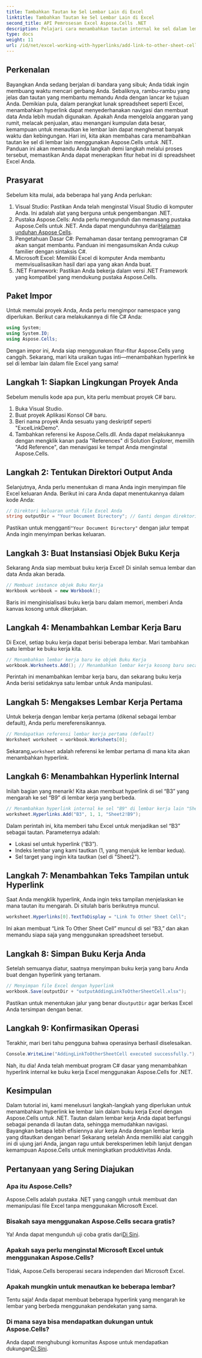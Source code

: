 ```yaml
---
title: Tambahkan Tautan ke Sel Lembar Lain di Excel
linktitle: Tambahkan Tautan ke Sel Lembar Lain di Excel
second_title: API Pemrosesan Excel Aspose.Cells .NET
description: Pelajari cara menambahkan tautan internal ke sel dalam lembar Excel menggunakan Aspose.Cells for .NET. Sempurnakan navigasi di lembar kerja Anda dengan mudah.
type: docs
weight: 11
url: /id/net/excel-working-with-hyperlinks/add-link-to-other-sheet-cell/
---
```

## Perkenalan
Bayangkan Anda sedang berjalan di bandara yang sibuk; Anda tidak ingin membuang waktu mencari gerbang Anda. Sebaliknya, rambu-rambu yang jelas dan tautan yang membantu memandu Anda dengan lancar ke tujuan Anda. Demikian pula, dalam perangkat lunak spreadsheet seperti Excel, menambahkan hyperlink dapat menyederhanakan navigasi dan membuat data Anda lebih mudah digunakan. Apakah Anda mengelola anggaran yang rumit, melacak penjualan, atau menangani kumpulan data besar, kemampuan untuk menautkan ke lembar lain dapat menghemat banyak waktu dan kebingungan. Hari ini, kita akan membahas cara menambahkan tautan ke sel di lembar lain menggunakan Aspose.Cells untuk .NET. Panduan ini akan memandu Anda langkah demi langkah melalui proses tersebut, memastikan Anda dapat menerapkan fitur hebat ini di spreadsheet Excel Anda.
## Prasyarat
Sebelum kita mulai, ada beberapa hal yang Anda perlukan:
1. Visual Studio: Pastikan Anda telah menginstal Visual Studio di komputer Anda. Ini adalah alat yang berguna untuk pengembangan .NET.
2. Pustaka Aspose.Cells: Anda perlu mengunduh dan memasang pustaka Aspose.Cells untuk .NET. Anda dapat mengunduhnya dari[Halaman unduhan Aspose Cells](https://releases.aspose.com/cells/net/).
3. Pengetahuan Dasar C#: Pemahaman dasar tentang pemrograman C# akan sangat membantu. Panduan ini mengasumsikan Anda cukup familier dengan sintaksis C#.
4. Microsoft Excel: Memiliki Excel di komputer Anda membantu memvisualisasikan hasil dari apa yang akan Anda buat.
5. .NET Framework: Pastikan Anda bekerja dalam versi .NET Framework yang kompatibel yang mendukung pustaka Aspose.Cells.
## Paket Impor
Untuk memulai proyek Anda, Anda perlu mengimpor namespace yang diperlukan. Berikut cara melakukannya di file C# Anda:
```csharp
using System;
using System.IO;
using Aspose.Cells;
```
Dengan impor ini, Anda siap menggunakan fitur-fitur Aspose.Cells yang canggih. 
Sekarang, mari kita uraikan tugas inti—menambahkan hyperlink ke sel di lembar lain dalam file Excel yang sama! 
## Langkah 1: Siapkan Lingkungan Proyek Anda
Sebelum menulis kode apa pun, kita perlu membuat proyek C# baru. 
1. Buka Visual Studio.
2. Buat proyek Aplikasi Konsol C# baru. 
3. Beri nama proyek Anda sesuatu yang deskriptif seperti "ExcelLinkDemo".
4. Tambahkan referensi ke Aspose.Cells.dll. Anda dapat melakukannya dengan mengklik kanan pada "References" di Solution Explorer, memilih "Add Reference", dan menavigasi ke tempat Anda menginstal Aspose.Cells.
## Langkah 2: Tentukan Direktori Output Anda
Selanjutnya, Anda perlu menentukan di mana Anda ingin menyimpan file Excel keluaran Anda. Berikut ini cara Anda dapat menentukannya dalam kode Anda:
```csharp
// Direktori keluaran untuk file Excel Anda
string outputDir = "Your Document Directory"; // Ganti dengan direktori Anda
```
 Pastikan untuk mengganti`"Your Document Directory"` dengan jalur tempat Anda ingin menyimpan berkas keluaran.
## Langkah 3: Buat Instansiasi Objek Buku Kerja
Sekarang Anda siap membuat buku kerja Excel! Di sinilah semua lembar dan data Anda akan berada.
```csharp
// Membuat instance objek Buku Kerja
Workbook workbook = new Workbook();
```
Baris ini menginisialisasi buku kerja baru dalam memori, memberi Anda kanvas kosong untuk dikerjakan.
## Langkah 4: Menambahkan Lembar Kerja Baru
Di Excel, setiap buku kerja dapat berisi beberapa lembar. Mari tambahkan satu lembar ke buku kerja kita.
```csharp
// Menambahkan lembar kerja baru ke objek Buku Kerja
workbook.Worksheets.Add(); // Menambahkan lembar kerja kosong baru secara default
```
Perintah ini menambahkan lembar kerja baru, dan sekarang buku kerja Anda berisi setidaknya satu lembar untuk Anda manipulasi.
## Langkah 5: Mengakses Lembar Kerja Pertama
Untuk bekerja dengan lembar kerja pertama (dikenal sebagai lembar default), Anda perlu mereferensikannya.
```csharp
// Mendapatkan referensi lembar kerja pertama (default)
Worksheet worksheet = workbook.Worksheets[0];
```
 Sekarang,`worksheet` adalah referensi ke lembar pertama di mana kita akan menambahkan hyperlink.
## Langkah 6: Menambahkan Hyperlink Internal
Inilah bagian yang menarik! Kita akan membuat hyperlink di sel “B3” yang mengarah ke sel “B9” di lembar kerja yang berbeda.
```csharp
// Menambahkan hyperlink internal ke sel "B9" di lembar kerja lain "Sheet2"
worksheet.Hyperlinks.Add("B3", 1, 1, "Sheet2!B9");
```
Dalam perintah ini, kita memberi tahu Excel untuk menjadikan sel “B3” sebagai tautan. Parameternya adalah:
- Lokasi sel untuk hyperlink (“B3”).
- Indeks lembar yang kami tautkan (1, yang merujuk ke lembar kedua).
- Sel target yang ingin kita tautkan (sel di "Sheet2").
## Langkah 7: Menambahkan Teks Tampilan untuk Hyperlink
Saat Anda mengklik hyperlink, Anda ingin teks tampilan menjelaskan ke mana tautan itu mengarah. Di situlah baris berikutnya muncul.
```csharp
worksheet.Hyperlinks[0].TextToDisplay = "Link To Other Sheet Cell";
```
Ini akan membuat “Link To Other Sheet Cell” muncul di sel “B3,” dan akan memandu siapa saja yang menggunakan spreadsheet tersebut.
## Langkah 8: Simpan Buku Kerja Anda
Setelah semuanya diatur, saatnya menyimpan buku kerja yang baru Anda buat dengan hyperlink yang tertanam.
```csharp
// Menyimpan file Excel dengan hyperlink
workbook.Save(outputDir + "outputAddingLinkToOtherSheetCell.xlsx");
```
 Pastikan untuk menentukan jalur yang benar di`outputDir` agar berkas Excel Anda tersimpan dengan benar.
## Langkah 9: Konfirmasikan Operasi
Terakhir, mari beri tahu pengguna bahwa operasinya berhasil diselesaikan.
```csharp
Console.WriteLine("AddingLinkToOtherSheetCell executed successfully.");
```
Nah, itu dia! Anda telah membuat program C# dasar yang menambahkan hyperlink internal ke buku kerja Excel menggunakan Aspose.Cells for .NET.
## Kesimpulan
Dalam tutorial ini, kami menelusuri langkah-langkah yang diperlukan untuk menambahkan hyperlink ke lembar lain dalam buku kerja Excel dengan Aspose.Cells untuk .NET. Tautan dalam lembar kerja Anda dapat berfungsi sebagai penanda di lautan data, sehingga memudahkan navigasi. Bayangkan betapa lebih efisiennya alur kerja Anda dengan lembar kerja yang ditautkan dengan benar! Sekarang setelah Anda memiliki alat canggih ini di ujung jari Anda, jangan ragu untuk bereksperimen lebih lanjut dengan kemampuan Aspose.Cells untuk meningkatkan produktivitas Anda.
## Pertanyaan yang Sering Diajukan
### Apa itu Aspose.Cells?  
Aspose.Cells adalah pustaka .NET yang canggih untuk membuat dan memanipulasi file Excel tanpa menggunakan Microsoft Excel.
### Bisakah saya menggunakan Aspose.Cells secara gratis?  
 Ya! Anda dapat mengunduh uji coba gratis dari[Di Sini](https://releases.aspose.com/).
### Apakah saya perlu menginstal Microsoft Excel untuk menggunakan Aspose.Cells?  
Tidak, Aspose.Cells beroperasi secara independen dari Microsoft Excel.
### Apakah mungkin untuk menautkan ke beberapa lembar?  
Tentu saja! Anda dapat membuat beberapa hyperlink yang mengarah ke lembar yang berbeda menggunakan pendekatan yang sama.
### Di mana saya bisa mendapatkan dukungan untuk Aspose.Cells?  
 Anda dapat menghubungi komunitas Aspose untuk mendapatkan dukungan[Di Sini](https://forum.aspose.com/c/cells/9).